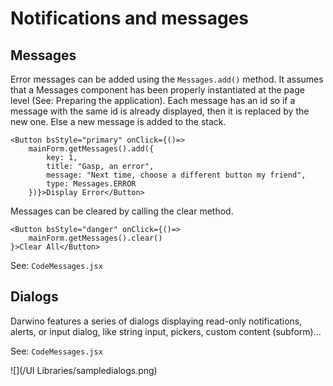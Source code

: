 # Notifications and messages

## Messages
Error messages can be added using the `Messages.add()` method. It assumes that a Messages component has been properly instantiated at the page level (See: Preparing the application).
Each message has an id so if a message with the same id is already displayed, then it is replaced by the new one. Else a new message is added to the stack.

    <Button bsStyle="primary" onClick={()=>
        mainForm.getMessages().add({
            key: 1,
            title: "Gasp, an error",
            message: "Next time, choose a different button my friend",
            type: Messages.ERROR
        })}>Display Error</Button>

Messages can be cleared by calling the clear method.

    <Button bsStyle="danger" onClick={()=>
        mainForm.getMessages().clear()
    }>Clear All</Button>

See: `CodeMessages.jsx`

## Dialogs

Darwino features a series of dialogs displaying read-only notifications, alerts, or input dialog, like string input, pickers, custom content (subform)...

See: `CodeMessages.jsx`

![](/UI Libraries/sampledialogs.png)


